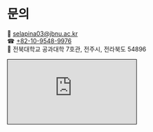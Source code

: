 # 문의


📧 [selapina03@jbnu.ac.kr](mailto:selapina03@jbnu.ac.kr)  
☎  [+82-10-9548-9976](tel:+821095489976)  
📍 전북대학교 공과대학 7호관, 전주시, 전라북도 54896  


<iframe 
  src="https://www.openstreetmap.org/export/embed.html?bbox=127.13403046131135%2C35.845188942490246%2C127.1349933743477%2C35.84701090498632&amp;layer=mapnik&amp;marker=35.84609992897033%2C127.13451191782951" style="border: 1px solid black"></iframe><br/><small>
</iframe>